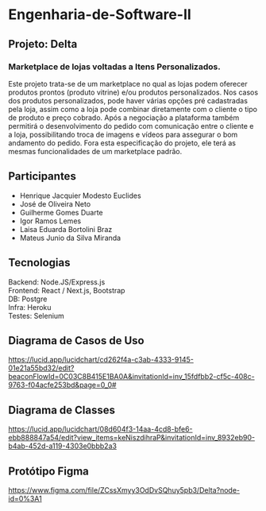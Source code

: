 # Engenharia-de-Software-II

## Projeto: Delta

### Marketplace de lojas voltadas a Itens Personalizados.

Este projeto trata-se de um marketplace no qual as lojas podem oferecer produtos prontos (produto vitrine) e/ou produtos personalizados. Nos casos dos produtos personalizados, pode haver várias opções pré cadastradas pela loja, assim como a loja pode combinar diretamente com o cliente o tipo de produto e preço cobrado. Após a negociação a plataforma também permitirá o desenvolvimento do pedido com comunicação entre o cliente e a loja, possibilitando troca de imagens e vídeos para assegurar o bom andamento do pedido. Fora esta especificação do projeto, ele terá as mesmas funcionalidades de um marketplace padrão.

## Participantes

* Henrique Jacquier Modesto Euclides
* José de Oliveira Neto
* Guilherme Gomes Duarte
* Igor Ramos Lemes
* Laisa Eduarda Bortolini Braz
* Mateus Junio da Silva Miranda

## Tecnologias

Backend: Node.JS/Express.js  
Frontend: React / Next.js, Bootstrap  
DB: Postgre  
Infra: Heroku  
Testes: Selenium  

## Diagrama de Casos de Uso

https://lucid.app/lucidchart/cd262f4a-c3ab-4333-9145-01e21a55bd32/edit?beaconFlowId=0C03C8B415E1BA0A&invitationId=inv_15fdfbb2-cf5c-408c-9763-f04acfe253bd&page=0_0#

## Diagrama de Classes

https://lucid.app/lucidchart/08d604f3-14aa-4cd8-bfe6-ebb888847a54/edit?view_items=keNiszdihraP&invitationId=inv_8932eb90-b4ab-452d-a119-4303e0bbb2a3

## Protótipo Figma

https://www.figma.com/file/ZCssXmyy3OdDvSQhuy5pb3/Delta?node-id=0%3A1
